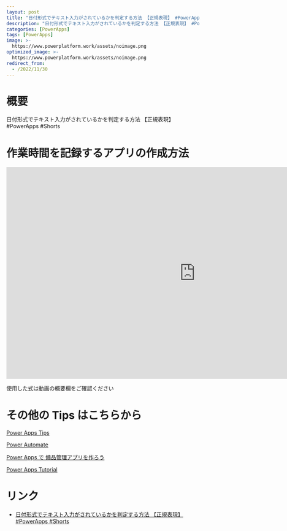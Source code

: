 ```yaml
---
layout: post
title: "日付形式でテキスト入力がされているかを判定する方法 【正規表現】 #PowerApps #Shorts"
description: "日付形式でテキスト入力がされているかを判定する方法 【正規表現】 #PowerApps #Shortsを動画で分かりやすく解説"
categories: [PowerApps]
tags: [PowerApps]
image: >-
  https://www.powerplatform.work/assets/noimage.png
optimized_image: >-
  https://www.powerplatform.work/assets/noimage.png
redirect_from:
  - /2022/11/30
---
```



#  概要

日付形式でテキスト入力がされているかを判定する方法 【正規表現】 #PowerApps #Shorts


# 作業時間を記録するアプリの作成方法

<iframe width="983" height="553" src="https://www.youtube.com/embed/ahEJLLw_CGE" title="YouTube video player" frameborder="0" allow="accelerometer; autoplay; clipboard-write; encrypted-media; gyroscope; picture-in-picture" allowfullscreen></iframe>


使用した式は動画の概要欄をご確認ください


# その他の Tips はこちらから

[Power Apps Tips](https://www.youtube.com/watch?v=VrAQf3JQ7yM&list=PLVhFi1fb3DqakSLVMn22DDcySXh9jtzi- )


[Power Automate](https://www.youtube.com/watch?v=-YnJYT0ASEM&list=PLVhFi1fb3Dqbzic6GieqnLFgD3aTj-eHA)


[Power Apps で 備品管理アプリを作ろう](https://www.youtube.com/playlist?list=PLVhFi1fb3DqZM3HKb8Hea6XEL96990Fyn)


[Power Apps Tutorial](https://www.youtube.com/playlist?list=PLVhFi1fb3DqalxpL974VvAJvV4iWoSbe_)


# リンク


- [日付形式でテキスト入力がされているかを判定する方法 【正規表現】 #PowerApps #Shorts](https://www.youtube.com/watch?v=ahEJLLw_CGE)


